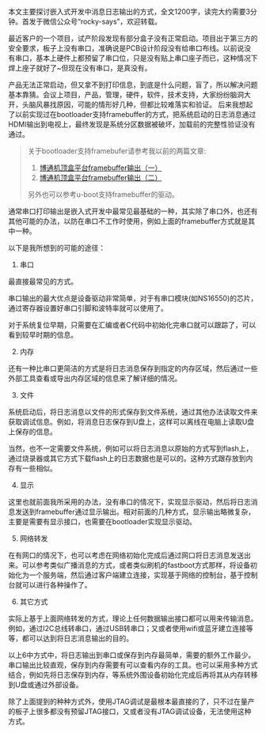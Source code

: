 
本文主要探讨嵌入式开发中消息日志输出的方式，全文1200字，读完大约需要3分钟。首发于微信公众号“rocky-says”，欢迎转载。

最近客户的一个项目，试产阶段发现有部分盒子没有正常启动。项目出于第三方的安全要求，板子上没有串口，准确说是PCB设计阶段没有给串口布线。以前说没有串口，基本上硬件上都预留了串口位，只是没有贴上串口座子而已，这种情况下焊上座子就好了~但现在没有串口，是真没有。

产品无法正常启动，但又拿不到打印信息，到底是什么问题，盲了，所以解决问题基本靠猜。会议上项目，产品，管理，硬件，软件，技术支持，大家纷纷脑洞大开，头脑风暴找原因，可能的情形好几种，但都比较难落实和验证。
后来我想起了以前实现过在bootloader支持framebuffer的方式，把系统启动的日志消息通过HDMI输出到电视上，最终发现是系统分区数据被破坏，加载前的完整性验证没有通过。

> 关于bootloader支持framebufer请参考我以前的两篇文章:
> 1. [博通机顶盒平台framebuffer输出（一）](https://blog.csdn.net/guyongqiangx/article/details/53204512)
> 2. [博通机顶盒平台framebuffer输出（二）](https://blog.csdn.net/guyongqiangx/article/details/53204539)
> 
> 另外也可以参考u-boot支持framebuffer的驱动。

通常串口打印输出是嵌入式开发中最常见最基础的一种，其实除了串口外，也还有其他可能的办法，以防在串口不工作时使用，例如上面的framebuffer方式就是其中一种。

以下是我所想到的可能的途径：

1. 串口

最直接最常见的方式。

串口输出的最大优点是设备驱动非常简单，对于有串口模块(如NS16550)的芯片，通过寄存器设置好串口引脚和波特率就可以使用了。

对于系统复位早期，只需要在汇编或者C代码中初始化完串口就可以跟踪了，可以看到较早时期的信息。

2. 内存

还有一种比串口更简洁的方式是将日志消息保存到指定的内存区域，然后通过一些外部工具查看或导出内存区域的信息来了解详细的情况。
 
3. 文件

系统启动后，将日志消息以文件的形式保存到文件系统，通过其他办法读取文件来获取调试信息。例如，将消息日志保存到U盘上，这样可以离线在电脑上读取U盘上保存的信息。

当然，也不一定需要文件系统，例如可以将日志消息以原始的方式写到flash上，通过烧录器或其它方式下载flash上的日志数据也是可以的。这种方式跟存放到内存有一些相似。

4. 显示

这里也就前面我所采用的办法，没有串口的情况下，实现显示驱动，然后将日志消息发送到framebuffer通过显示输出。相对前面的几种方式，显示输出略微复杂，主要是需要有显示接口，也需要在bootloader实现显示驱动。

5. 网络转发

在有网口的情况下，也可以考虑在网络初始化完成后通过网口将日志消息发送出来。可以参考类似广播消息的方式，或者类似刷机的fastboot方式那样，将设备初始化为一个服务端，然后通过客户端建立连接，实现基于网络的控制台，基于控制台就可以进行各种操作了。

6. 其它方式

实际上基于上面网络转发的方式，理论上任何数据输出接口都可以用来传输消息。例如，通过I2C总线转串口，通过USB转串口；又或者使用wifi或蓝牙建立连接等等，都可以达到将日志消息输出的目的。

以上6中方式中，将日志输出到串口或保存到内存最简单，需要的额外工作最少。串口输出比较直观，保存到内存需要有可以查看内存的工具。也可以采用多种方式结合，例如先将日志保存到内存，等系统外围设备初始化完成后再将其从内存转移到U盘或通过外部设备。

除了上面提到的种种方式外，使用JTAG调试是最根本最直接的了，只不过在量产的板子上很多都没有预留JTAG接口，又或者没有JTAG调试设备，无法使用这种方式。